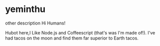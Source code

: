 # yeminthu
other description
Hi Humans!

Hubot here,I Like Node.js and Coffeescript (that's was I'm made of!).
I've had tacos on the moon and find them far superior to Earth tacos.
